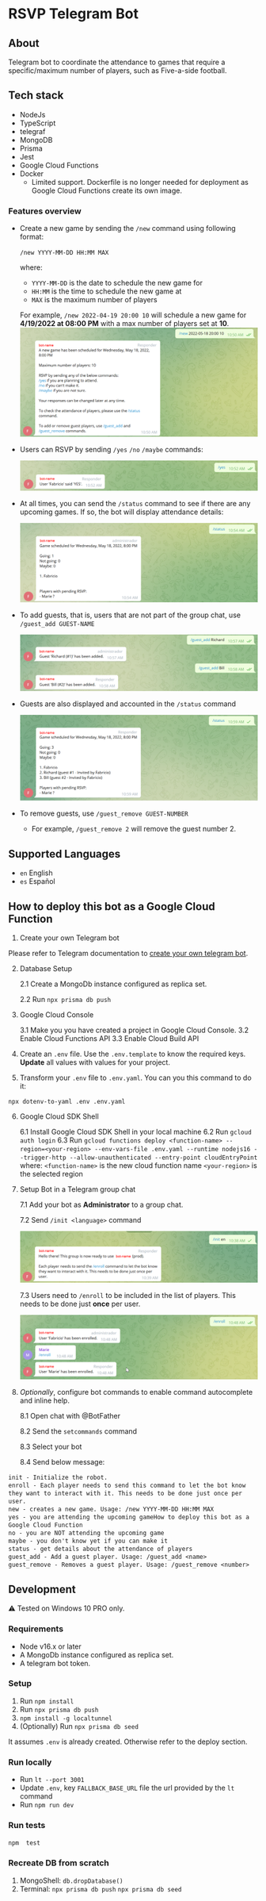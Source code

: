 # RSVP Telegram Bot

## About

Telegram bot to coordinate the attendance to games that require a specific/maximum number of players, such as Five-a-side football.
## Tech stack

- NodeJs
- TypeScript
- telegraf
- MongoDB
- Prisma
- Jest
- Google Cloud Functions
- Docker
    - Limited support. Dockerfile is no longer needed for deployment as Google Cloud Functions create its own image.

### Features overview

- Create a new game by sending the `/new` command using following format: 
    
    `/new YYYY-MM-DD HH:MM MAX`

    where:
    - `YYYY-MM-DD` is the date to schedule the new game for
    - `HH:MM` is the time to schedule the new game at
    - `MAX` is the maximum number of players
    
    For example, `/new 2022-04-19 20:00 10` will schedule a new game for **4/19/2022 at 08:00 PM** with a max number of players set at **10**.
    ![Screenshot of Sending /new command.](/assets/03-NewGame.png "Sending /new command")

- Users can RSVP by sending `/yes` `/no` `/maybe` commands:

    ![Screenshot of Sending /yes command.](/assets/04-RSVP.png "Sending /yes command")

- At all times, you can send the `/status` command to see if there are any upcoming games. If so, the bot will display attendance details:

    ![Screenshot of Sending /status command.](/assets/05-Status.png "Sending /status command")

- To add guests, that is, users that are not part of the group chat, use `/guest_add GUEST-NAME`

    ![Screenshot of Sending /guest_add commands.](/assets/06-AddGuests.png "Sending /guest_add command")

- Guests are also displayed and accounted in the `/status` command 

    ![Screenshot of Sending /status command when there are guests.](/assets/07-StatusWithGuests.png "Sending /status command when there are guests")

- To remove guests, use `/guest_remove GUEST-NUMBER`

    - For example, `/guest_remove 2` will remove the guest number 2.

## Supported Languages

- `en` English
- `es` Español

## How to deploy this bot as a Google Cloud Function

1. Create your own Telegram bot

Please refer to Telegram documentation to [create your own telegram bot](https://core.telegram.org/bots#3-how-do-i-create-a-bot).

2. Database Setup

    2.1 Create a MongoDb instance configured as replica set.

    2.2 Run `npx prisma db push` 

3. Google Cloud Console

    3.1 Make you you have created a project in Google Cloud Console.
    3.2 Enable Cloud Functions API
    3.3 Enable Cloud Build API

4. Create an `.env` file. Use the  `.env.template` to know the required keys. **Update** all values with values for your project.

5. Transform your `.env` file to `.env.yaml`. You can you this command to do it:

```
npx dotenv-to-yaml .env .env.yaml
```

6. Google Cloud SDK Shell

    6.1 Install Google Cloud SDK Shell in your local machine
    6.2 Run `gcloud auth login`
    6.3 Run `gcloud functions deploy <function-name> --region=<your-region> --env-vars-file .env.yaml --runtime nodejs16 --trigger-http --allow-unauthenticated --entry-point cloudEntryPoint`
        where:
        `<function-name>` is the new cloud function name
        `<your-region>` is the selected region

7. Setup Bot in a Telegram group chat

    7.1 Add your bot as **Administrator** to a group chat.
    
    7.2 Send `/init <language>` command
            
    ![Screenshot of Sending /init command.](/assets/01-Init.png "Sending /init command")
    
    7.3 Users need to `/enroll` to be included in the list of players. This needs to be done just **once** per user.
    
    ![Screenshot of Sending /enroll command.](/assets/02-Enroll.png "Sending /enroll command")

8. _Optionally_, configure bot commands to enable command autocomplete and inline help.

    8.1 Open chat with @BotFather

    8.2 Send the `setcommands` command

    8.3 Select your bot

    8.4 Send below message:
```
init - Initialize the robot.
enroll - Each player needs to send this command to let the bot know they want to interact with it. This needs to be done just once per user.
new - creates a new game. Usage: /new YYYY-MM-DD HH:MM MAX
yes - you are attending the upcoming gameHow to deploy this bot as a Google Cloud Function
no - you are NOT attending the upcoming game
maybe - you don't know yet if you can make it
status - get details about the attendance of players
guest_add - Add a guest player. Usage: /guest_add <name>
guest_remove - Removes a guest player. Usage: /guest_remove <number>
```

## Development

⚠ Tested on Windows 10 PRO only.

### Requirements

- Node v16.x or later
- A MongoDb instance configured as replica set.
- A telegram bot token.

### Setup

1. Run `npm install`
2. Run `npx prisma db push`
3. `npm install -g localtunnel`
4. (Optionally) Run `npx prisma db seed`

It assumes `.env` is already created. Otherwise refer to the deploy section.

### Run locally

- Run `lt --port 3001`
- Update `.env`, key `FALLBACK_BASE_URL`  file the url provided by the `lt` command
- Run `npm run dev`
### Run tests

`npm  test`

### Recreate DB from scratch

1. MongoShell: `db.dropDatabase()`
2. Terminal:
    `npx prisma db push`
    `npx prisma db seed`
